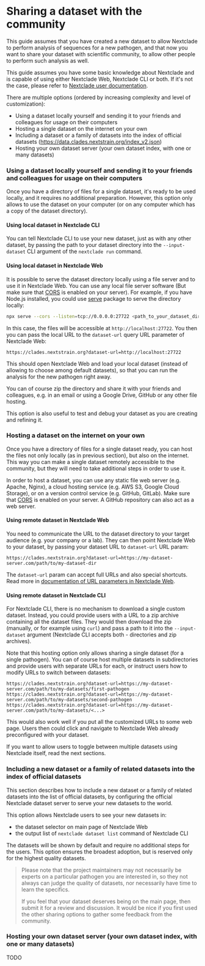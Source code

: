 # Sharing a dataset with the community

This guide assumes that you have created a new dataset to allow Nextclade to perform analysis of sequences for a new pathogen, and that now you want to share your dataset with scientific community, to allow other people to perform such analysis as well.

This guide assumes you have some basic knowledge about Nextclade and is capable of using either Nextclade Web, Nextclade CLI or both. If it's not the case, please refer to [Nextclade user documentation](https://docs.nextstrain.org/projects/nextclade/en/stable/index.html).

There are multiple options (ordered by increasing complexity and level of customization):

- Using a dataset locally yourself and sending it to your friends and colleagues for usage on their computers
- Hosting a single dataset on the internet on your own
- Including a dataset or a family of datasets into the index of official datasets (https://data.clades.nextstrain.org/index_v2.json)
- Hosting your own dataset server (your own dataset index, with one or many datasets)

### Using a dataset locally yourself and sending it to your friends and colleagues for usage on their computers

Once you have a directory of files for a single dataset, it's ready to be used locally, and it requires no additional preparation. However, this option only allows to use the dataset on your computer (or on any computer which has a copy of the dataset directory).

#### Using local dataset in Nextclade CLI

You can tell Nextclade CLI to use your new dataset, just as with any other dataset, by passing the path to your dataset directory into the `--input-dataset` CLI argument of the `nextclade run` command.

#### Using local dataset in Nextclade Web

It is possible to serve the dataset directory locally using a file server and to use it in Nextclade Web. You can use any local file server software (But make sure that [CORS](https://developer.mozilla.org/en-US/docs/Web/HTTP/CORS) is enabled on your server). For example, if you have Node.js installed, you could use [serve](https://www.npmjs.com/package/serve) package to serve the directory locally:

```bash
npx serve --cors --listen=tcp://0.0.0.0:27722 <path_to_your_dataset_dir>
```

In this case, the files will be accessible at `http://localhost:27722`. You then you can pass the local URL to the `dataset-url` query URL parameter of Nextclade Web:

```
https://clades.nextstrain.org?dataset-url=http://localhost:27722
```

This should open Nextclade Web and load your local dataset (instead of allowing to choose among default datasets), so that you can run the analysis for the new pathogen right away.

You can of course zip the directory and share it with your friends and colleagues, e.g. in an email or using a Google Drive, GitHub or any other file hosting.

This option is also useful to test and debug your dataset as you are creating and refining it.

### Hosting a dataset on the internet on your own

Once you have a directory of files for a single dataset ready, you can host the files not only locally (as in previous section), but also on the internet. This way you can make a single dataset remotely accessible to the community, but they will need to take additional steps in order to use it.

In order to host a dataset, you can use any static file web server (e.g. Apache, Nginx), a cloud hosting service (e.g. AWS S3, Google Cloud Storage), or on a version control service (e.g. GitHub, GitLab). Make sure that [CORS](https://developer.mozilla.org/en-US/docs/Web/HTTP/CORS) is enabled on your server. A GitHub repository can also act as a web server.

#### Using remote dataset in Nextclade Web

You need to communicate the URL to the dataset directory to your target audience (e.g. your company or a lab). They can then point Nextclade Web to your dataset, by passing your dataset URL to `dataset-url` URL param:

```
https://clades.nextstrain.org?dataset-url=https://my-dataset-server.com/path/to/my-dataset-dir
```

The `dataset-url` param can accept full URLs and also special shortcuts. Read more in [documentation of URL parameters in Nextclade Web](https://docs.nextstrain.org/projects/nextclade/en/stable/user/nextclade-web.html#url-parameters).

#### Using remote dataset in Nextclade CLI

For Nextclade CLI, there is no mechanism to download a single custom dataset. Instead, you could provide users with a URL to a zip archive containing all the dataset files. They would then download the zip (manually, or for example using `curl`) and pass a path to it into the `--input-dataset` argument (Nextclade CLI accepts both - directories and zip archives).

Note that this hosting option only allows sharing a single dataset (for a single pathogen). You can of course host multiple datasets in subdirectories and provide users with separate URLs for each, or instruct users how to modify URLs to switch between datasets:

```
https://clades.nextstrain.org?dataset-url=https://my-dataset-server.com/path/to/my-datasets/first-pathogen
https://clades.nextstrain.org?dataset-url=https://my-dataset-server.com/path/to/my-datasets/second-pathogen
https://clades.nextstrain.org?dataset-url=https://my-dataset-server.com/path/to/my-datasets/<...>
```

This would also work well if you put all the customized URLs to some web page. Users then could click and navigate to Nextclade Web already preconfigured with your dataset.

If you want to allow users to toggle between multiple datasets using Nextclade itself, read the next sections.

### Including a new dataset or a family of related datasets into the index of official datasets

This section describes how to include a new dataset or a family of related datasets into the list of official datasets, by configuring the official Nextclade dataset server to serve your new datasets to the world.

This option allows Nextclade users to see your new datasets in:

- the dataset selector on main page of Nextclade Web
- the output list of `nextclade dataset list` command of Nextclade CLI

The datasets will be shown by default and require no additional steps for the users. This option ensures the broadest adoption, but is reserved only for the highest quality datasets.

> Please note that the project maintainers may not necessarily be experts on a particular pathogen you are interested in, so they not always can judge the quality of datasets, nor necessarily have time to learn the specifics.
>
> If you feel that your dataset deserves being on the main page, then submit it for a review and discussion. It would be nice if you first used the other sharing options to gather some feedback from the community.

### Hosting your own dataset server (your own dataset index, with one or many datasets)

TODO
